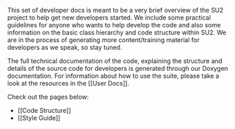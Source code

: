 This set of developer docs is meant to be a very brief overview of the SU2 project to help get new developers started. We include some practical guidelines for anyone who wants to help develop the code and also some information on the basic class hierarchy and code structure within SU2. We are in the process of generating more content/training material for developers as we speak, so stay tuned.

The full technical documentation of the code, explaining the structure and details of the source code for developers is generated through our Doxygen documentation. For information about how to use the suite, please take a look at the resources in the [[User Docs]].

Check out the pages below:

* [[Code Structure]]
* [[Style Guide]]